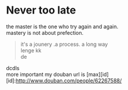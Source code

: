Never too late
====
the master is the one who try again and again.  
mastery is not about prefection.  
>it's a jounery .a process. a long way  
lenge
kk  
de

dcdls   
more  important
my douban url is [max][id] 
[id]:http://www.douban.com/people/62267588/

